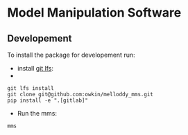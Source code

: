 # Model Manipulation Software

## Developement

To install the package for developement run:

- install [git lfs](https://git-lfs.github.com/):
-
```
git lfs install
git clone git@github.com:owkin/melloddy_mms.git
pip install -e ".[gitlab]"
```

- Run the mms:

```
mms
```
